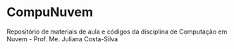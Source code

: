# CompuNuvem
Repositório de materiais de aula e códigos da disciplina de Computação em Nuvem - Prof. Me. Juliana Costa-Silva
